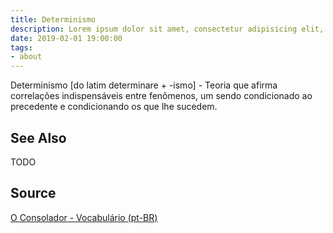 ```yaml
---
title: Determinismo
description: Lorem ipsum dolor sit amet, consectetur adipisicing elit, sed do eiusmod tempor incididunt ut labore et dolore magna aliqua.  TODO
date: 2019-02-01 19:00:00
tags:
- about
---
```


Determinismo [do latim determinare + -ismo] - Teoria que afirma correlações indispensáveis entre fenômenos, um sendo condicionado ao precedente e condicionando os que lhe sucedem.

## See Also
TODO

## Source
[O Consolador - Vocabulário (pt-BR)](http://www.oconsolador.com.br/linkfixo/vocabulario/principal.html)


